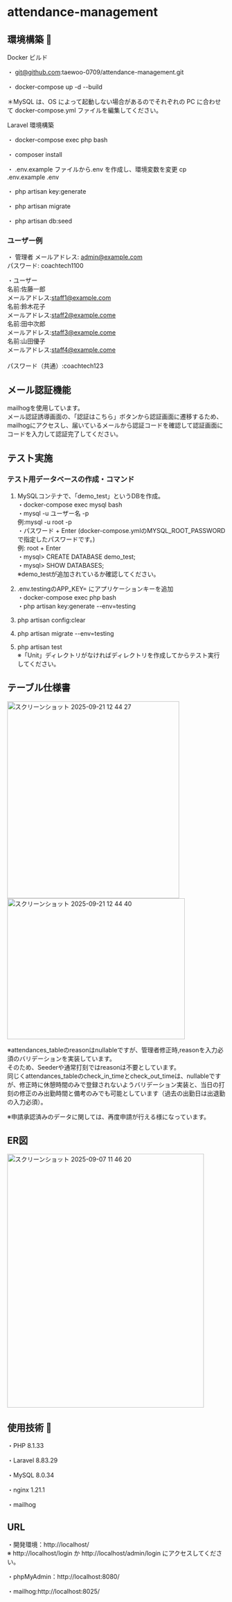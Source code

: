 # attendance-management

## 環境構築 🔗

Docker ビルド

・  git@github.com:taewoo-0709/attendance-management.git<br>

・  docker-compose up -d --build

＊MySQL は、OS によって起動しない場合があるのでそれぞれの PC に合わせて docker-compose.yml ファイルを編集してください。

Laravel 環境構築

・ docker-compose exec php bash

・ composer install

・ .env.example ファイルから.env を作成し、環境変数を変更
   cp .env.example .env

・ php artisan key:generate

・ php artisan migrate

・ php artisan db:seed

### ユーザー例
・ 管理者
メールアドレス: admin@example.com<br>
パスワード: coachtech1100

・ユーザー<br>
名前:佐藤一郎<br> メールアドレス:staff1@example.com<br>
名前:鈴木花子<br> メールアドレス:staff2@example.come<br>
名前:田中次郎<br> メールアドレス:staff3@example.come<br>
名前:山田優子<br> メールアドレス:staff4@example.come<br>
<br>
パスワード（共通）:coachtech123

## メール認証機能
mailhogを使用しています。<br>
メール認証誘導画面の、「認証はこちら」ボタンから認証画面に遷移するため、mailhogにアクセスし、届いているメールから認証コードを確認して認証画面にコードを入力して認証完了してください。

## テスト実施
### テスト用データベースの作成・コマンド
1. MySQLコンテナで、「demo_test」というDBを作成。<br>
・docker-compose exec mysql bash<br>
・mysql -u ユーザー名 -p<br>
  例:mysql -u root -p<br>
・パスワード + Enter (docker-compose.ymlのMYSQL_ROOT_PASSWORDで指定したパスワードです。)<br>
  例: root + Enter<br>
・mysql> CREATE DATABASE demo_test;<br>
・mysql> SHOW DATABASES;<br>
※demo_testが追加されているか確認してください。<br>

2. .env.testingのAPP_KEY= にアプリケーションキーを追加<br>
・docker-compose exec php bash<br>
・php artisan key:generate --env=testing<br>

3. php artisan config:clear
4. php artisan migrate --env=testing
5. php artisan test<br>
※「Unit」ディレクトリがなければディレクトリを作成してからテスト実行してください。

## テーブル仕様書
<img width="397" height="454" alt="スクリーンショット 2025-09-21 12 44 27" src="https://github.com/user-attachments/assets/e6fc2a28-d844-4da4-b2b8-1593adf1e208" /><br>
<img width="410" height="325" alt="スクリーンショット 2025-09-21 12 44 40" src="https://github.com/user-attachments/assets/6ecd1c57-2f22-4e47-84c1-4128fdcb3203" /><br>

※attendances_tableのreasonはnullableですが、管理者修正時,reasonを入力必須のバリデーションを実装しています。<br>そのため、Seederや通常打刻ではreasonは不要としています。<br>
同じくattendances_tableのcheck_in_timeとcheck_out_timeは、nullableですが、修正時に休憩時間のみで登録されないようバリデーション実装と、当日の打刻の修正のみ出勤時間と備考のみでも可能としています（過去の出勤日は出退勤の入力必須）。

※申請承認済みのデータに関しては、再度申請が行える様になっています。

## ER図
<img width="454" height="585" alt="スクリーンショット 2025-09-07 11 46 20" src="https://github.com/user-attachments/assets/a2492ac9-8c59-428c-a38e-e2309a62e606" />

## 使用技術 🔗

・PHP 8.1.33

・Laravel 8.83.29

・MySQL 8.0.34

・nginx 1.21.1

・mailhog

## URL

・開発環境：http://localhost/ <br>
※ http://localhost/login か http://localhost/admin/login にアクセスしてください。

・phpMyAdmin：http://localhost:8080/

・mailhog:http://localhost:8025/